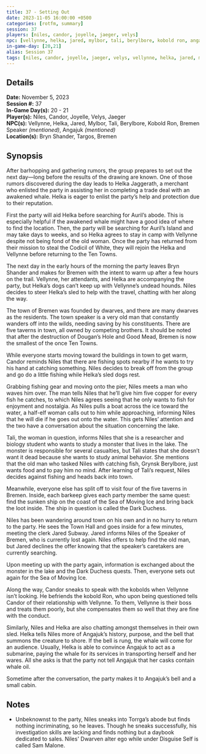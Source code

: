 ```yaml
---
title: 37 - Setting Out
date: 2023-11-05 16:00:00 +0500
categories: [rotfm, summary]
session: 37
players: [niles, candor, joyelle, jaeger, velys]
npc: [vellynne, helka, jared, mylbor, tali, berylbore, kobold ron, angajuk]
in-game-day: [20,21]
alias: Session 37
tags: [niles, candor, joyelle, jaeger, velys, vellynne, helka, jared, mylbor, tali, berylbore, kobold ron, angajuk]
---
```


## Details

**Date:** November 5, 2023 <br>
**Session #:** 37 <br>
**In-Game Day(s):** 20 - 21 <br>
**Player(s):** Niles, Candor, Joyelle, Velys, Jaeger <br>
**NPC(s):** Vellynne, Helka, Jared, Mylbor, Tali, Berylbore, Kobold Ron, Bremen Speaker *(mentioned)*, Angajuk *(mentioned)* <br>
**Location(s):** Bryn Shander, Targos, Bremen

## Synopsis
After barhopping and gathering rumors, the group prepares to set out the next day—long before the results of the drawing are known. One of those rumors discovered during the day leads to Helka Jaggerath, a merchant who enlisted the party in assisting her in completing a trade deal with an awakened whale. Helka is eager to enlist the party’s help and protection due to their reputation.

First the party will aid Helka before searching for Auril’s abode. This is especially helpful if the awakened whale might have a good idea of where to find the location. Then, the party will be searching for Auril’s Island and may take days to weeks, and so Helka agrees to stay in camp with Vellynne despite not being fond of the old woman. Once the party has returned from their mission to steal the Codicil of White, they will rejoin the Helka and Vellynne before returning to the Ten Towns.

The next day in the early hours of the morning the party leaves Bryn Shander and makes for Bremen with the intent to warm up after a few hours on the trail. Vellynne, her attendants, and Helka are accompanying the party, but Helka’s dogs can’t keep up with Vellynne’s undead hounds. Niles decides to steer Helka’s sled to help with the travel, chatting with her along the way.

The town of Bremen was founded by dwarves, and there are many dwarves as the residents. The town speaker is a very old man that constantly wanders off into the wilds, needing saving by his constituents. There are five taverns in town, all owned by competing brothers. It should be noted that after the destruction of Dougan’s Hole and Good Mead, Bremen is now the smallest of the once Ten Towns.

While everyone starts moving toward the buildings in town to get warm, Candor reminds Niles that there are fishing spots nearby if he wants to try his hand at catching something. Niles decides to break off from the group and go do a little fishing while Helka’s sled dogs rest.

Grabbing fishing gear and moving onto the pier, Niles meets a man who waves him over. The man tells Niles that he’ll give him five copper for every fish he catches, to which Niles agrees seeing that he only wants to fish for enjoyment and nostalgia. As Niles pulls a boat across the ice toward the water, a half-elf woman calls out to him while approaching, informing Niles that he will die if he goes out onto the water. This gets Niles’ attention and the two have a conversation about the situation concerning the lake.

Tali, the woman in question, informs Niles that she is a researcher and biology student who wants to study a monster that lives in the lake. The monster is responsible for several casualties, but Tali states that she doesn’t want it dead because she wants to study animal behavior. She mentions that the old man who tasked Niles with catching fish, Grynsk Berylbore, just wants food and to pay him no mind. After learning of Tali’s request, Niles decides against fishing and heads back into town.

Meanwhile, everyone else has split off to visit four of the five taverns in Bremen. Inside, each barkeep gives each party member the same quest: find the sunken ship on the coast of the Sea of Moving Ice and bring back the loot inside. The ship in question is called the Dark Duchess.

Niles has been wandering around town on his own and in no hurry to return to the party. He sees the Town Hall and goes inside for a few minutes, meeting the clerk Jared Subway. Jared informs Niles of the Speaker of Bremen, who is currently lost again. Niles offers to help find the old man, but Jared declines the offer knowing that the speaker’s caretakers are currently searching.

Upon meeting up with the party again, information is exchanged about the monster in the lake and the Dark Duchess quests. Then, everyone sets out again for the Sea of Moving Ice.

Along the way, Candor sneaks to speak with the kobolds when Vellynne isn’t looking. He befriends the kobold Ron, who upon being questioned tells Candor of their relationship with Vellynne. To them, Vellynne is their boss and treats them poorly, but she compensates them so well that they are fine with the conduct.

Similarly, Niles and Helka are also chatting amongst themselves in their own sled. Helka tells Niles more of Angajuk’s history, purpose, and the bell that summons the creature to shore. If the bell is rung, the whale will come for an audience. Usually, Helka is able to convince Angajuk to act as a submarine, paying the whale for its services in transporting herself and her wares. All she asks is that the party not tell Angajuk that her casks contain whale oil.

Sometime after the conversation, the party makes it to Angajuk’s bell and a small cabin.

 
## Notes
- Unbeknownst to the party, Niles sneaks into Torrga’s abode but finds nothing incriminating, so he leaves. Though he sneaks successfully, his investigation skills are lacking and finds nothing but a daybook dedicated to sales. Niles' Dwarven alter ego while under Disguise Self is called Sam Malone.
